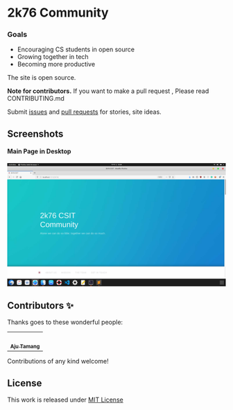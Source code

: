 # 2k76 Community

### Goals

- Encouraging CS students in open source
- Growing together in tech
- Becoming more productive


The site is open source. 

**Note for contributors.** If you want to make a pull request , Please read CONTRIBUTING.md

Submit [issues](https://github.com/Aju100/2k76/issues/new) and [pull requests](https://github.com/Aju100/2k76/compare?expand=1) for stories, site ideas.


## Screenshots
#### Main Page in Desktop 
![alt text](screenshots/1.png)


## Contributors ✨

Thanks goes to these wonderful people:
<table>
	<tr>
		<td align="center">
			<a href="https://github.com/Aju100"><img src="https://avatars2.githubusercontent.com/u/29862610?s=400&v=4" width="100px;" alt=""/><br /><sub><b>Aju Tamang</b></sub></a><br />
		</td>
	</tr>
</table>

Contributions of any kind welcome!

## License
This work is released under [MIT License][MIT]

[MIT]:https://github.com/Aju100/2k76/blob/master/LICENSE